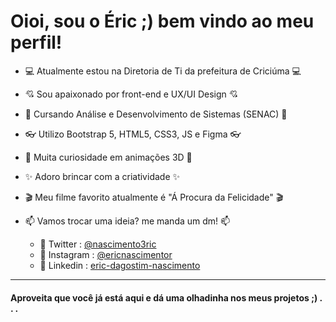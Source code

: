 
 <h1>Oioi, sou o Éric ;) bem vindo ao meu perfil!</h1>

- 💻 Atualmente estou na Diretoria de Ti da prefeitura de Criciúma 💻
- 💘 Sou apaixonado por front-end e UX/UI Design 💘
- 📜 Cursando Análise e Desenvolvimento de Sistemas (SENAC) 📜
- 👓 Utilizo Bootstrap 5, HTML5, CSS3, JS e Figma 👓
- 🤔 Muita curiosidade em animações 3D 🤔
- ✨ Adoro brincar com a criatividade ✨
- 🎬 Meu filme favorito atualmente é "Á Procura da Felicidade" 🎬
- 📫 Vamos trocar uma ideia? me manda um dm! 📫 <br>

  * 💬 Twitter : <a href="https://twitter.com/nascimento3ric">@nascimento3ric</a>
  * 📸 Instagram : <a href="https://www.instagram.com/ericnascimentr/">@ericnascimentor</a><br>
  * 💬 Linkedin : <a href="https://www.linkedin.com/in/eric-dagostim-nascimento/">eric-dagostim-nascimento</a>



<hr></hr>

<h4>Aproveita que você já está aqui e dá uma olhadinha nos meus projetos ;) . . .</h4>






